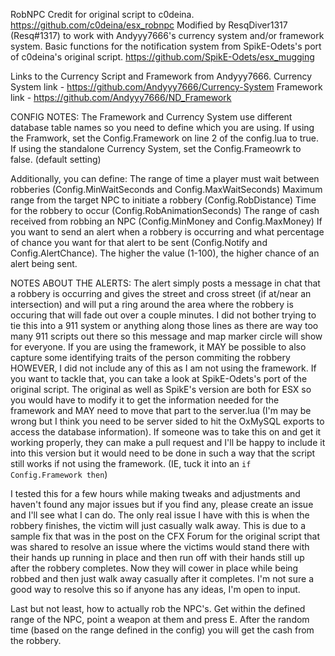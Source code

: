 RobNPC
Credit for original script to c0deina. https://github.com/c0deina/esx_robnpc
Modified by ResqDiver1317 (Resq#1317) to work with Andyyy7666's currency system and/or framework system.
Basic functions for the notification system from SpikE-Odets's port of c0deina's original script. https://github.com/SpikE-Odets/esx_mugging

Links to the Currency Script and Framework from Andyyy7666.
Currency System link - https://github.com/Andyyy7666/Currency-System
Framework link - https://github.com/Andyyy7666/ND_Framework

CONFIG NOTES:
The Framework and Currency System use different database table names so you need to define which you are using.
If using the Framwork, set the Config.Framework on line 2 of the config.lua to true.
If using the standalone Currency System, set the Config.Frameowrk to false. (default setting)

Additionally, you can define:
The range of time a player must wait between robberies (Config.MinWaitSeconds and Config.MaxWaitSeconds)
Maximum range from the target NPC to initiate a robbery (Config.RobDistance)
Time for the robbery to occur (Config.RobAnimationSeconds)
The range of cash received from robbing an NPC (Config.MinMoney and Config.MaxMoney)
If you want to send an alert when a robbery is occurring and what percentage of chance you want for that alert to be sent (Config.Notify and Config.AlertChance). The higher the value (1-100), the higher chance of an alert being sent. 

NOTES ABOUT THE ALERTS:
The alert simply posts a message in chat that a robbery is occurring and gives the street and cross street (if at/near an intersection) and will put a ring around the area where the robbery is occuring that will fade out over a couple minutes. I did not bother trying to tie this into a 911 system or anything along those lines as there are way too many 911 scripts out there so this message and map marker circle will show for everyone. If you are using the framework, it MAY be possible to also capture some identifying traits of the person commiting the robbery HOWEVER, I did not include any of this as I am not using the framework. If you want to tackle that, you can take a look at SpikE-Odets's port of the original script. The original as well as SpikE's version are both for ESX so you would have to modify it to get the information needed for the framework and MAY need to move that part to the server.lua (I'm may be wrong but I think you need to be server sided to hit the OxMySQL exports to access the database information). If someone was to take this on and get it working properly, they can make a pull request and I'll be happy to include it into this version but it would need to be done in such a way that the script still works if not using the framework. (IE, tuck it into an `if Config.Framework then`)

I tested this for a few hours while making tweaks and adjustments and haven't found any major issues but if you find any, please create an issue and I'll see what I can do. The only real issue I have with this is when the robbery finishes, the victim will just casually walk away. This is due to a sample fix that was in the post on the CFX Forum for the original script that was shared to resolve an issue where the victims would stand there with their hands up running in place and then run off with their hands still up after the robbery completes. Now they will cower in place while being robbed and then just walk away casually after it completes. I'm not sure a good way to resolve this so if anyone has any ideas, I'm open to input. 

Last but not least, how to actually rob the NPC's. Get within the defined range of the NPC, point a weapon at them and press E. After the random time (based on the range defined in the config) you will get the cash from the robbery. 
